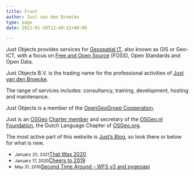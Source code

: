 ```yaml
---
title: Front
author: Just van den Broecke
type: page
date: 2021-01-28T12:49:12+00:00

---
```

Just Objects provides services for <a title="GIS, Geospatial IT, or Geo-ICT" href="http://en.wikipedia.org/wiki/Geographic_information_system" target="_blank">Geospatial IT</a>, also known as GIS or Geo-ICT, with a focus on <a href="http://en.wikipedia.org/wiki/Free_and_open-source_software" target="_blank">Free and Open Source</a> (FOSS), Open Standards and Open Data.

Just Objects B.V. is the trading name for the professional activities of <a href="https://www.linkedin.com/in/justb4" target="_blank">Just van den Broecke</a>.

The range of services includes: consultancy, training, development, hosting and maintenance.

Just Objects is a member of the <a title="OpenGeoGroep" href="http://opengeogroep.nl" target="_blank">OpenGeoGroep Cooperation</a>.

Just is an <a href="https://osgeo.org" target="_blank">OSGeo</a> <a href="http://wiki.osgeo.org/wiki/Just_van_den_Broecke" target="_blank">Charter member</a> and secretary of the <a title="OSGeo.nl" href="https://osgeo.nl" target="_blank">OSGeo.nl Foundation</a>, the Dutch Language Chapter of [OSGeo.org][1].

The most active part of this website is [Just&#8217;s Blog][2], so look there or below for what is new.

<!--via SimplePie with RSSImport-->

  * <small>January 20, 2021</small>[That Was 2020][3]
  * <small>January 17, 2020</small>[Cheers to 2019][4]
  * <small>May 31, 2019</small>[Second Time Around – WFS v3 and pygeoapi][5]

 [1]: https://osgeo.org
 [2]: https://justobjects.nl/writings/blog/ "Just's Blog"
 [3]: https://justobjects.nl/that-was-2020/ "That Was 2020"
 [4]: https://justobjects.nl/cheers-to-2019/ "Cheers to 2019"
 [5]: https://justobjects.nl/2nd-time-around-wfs-v3-pygeoapi/ "Second Time Around – WFS v3 and pygeoapi"